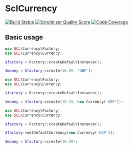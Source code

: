 SclCurrency
===========

[![Build Status](https://travis-ci.org/SCLInternet/SclCurrency.png?branch=master)](https://travis-ci.org/SCLInternet/SclCurrency)
[![Scrutinizer Quality Score](https://scrutinizer-ci.com/g/SCLInternet/SclCurrency/badges/quality-score.png?s=f4363743635da83f8501f2c9513fb29ef057672e)](https://scrutinizer-ci.com/g/SCLInternet/SclCurrency/)
[![Code Coverage](https://scrutinizer-ci.com/g/SCLInternet/SclCurrency/badges/coverage.png?s=9dc68e44337ee0d7e1aba07e020d5b9224d8450d)](https://scrutinizer-ci.com/g/SCLInternet/SclCurrency/)

Basic usage
-----------

```php
use SCL\Currency\Factory;
use SCL\Currency\Currency;

$factory = Factory::createDefaultInstance();

$money = $factory->create(10.99, 'GBP');
```

```php
use SCL\Currency\Factory;
use SCL\Currency\Currency;

$factory = Factory::createDefaultInstance();

$money = $factory->create(10.99, new Currency('GBP'));
```

```php
use SCL\Currency\Factory;
use SCL\Currency\Currency;

$factory = Factory::createDefaultInstance();

$factory->setDefaultCurrency(new Currency('GBP'));

$money = $factory->create(10.99);
```
